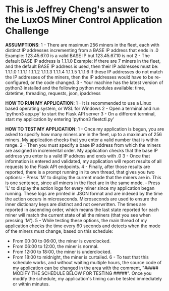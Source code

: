 # This is Jeffrey Cheng's answer to the LuxOS Miner Control Application Challenge


**ASSUMPTIONS**: 
1 - There are maximum 256 miners in the fleet, each with distinct IP addresses incrementing from a BASE IP address that ends in .0
Example: 123.45.67.0 is a valid BASE IP but 123.45.67.10 is not
2 - The default BASE IP address is 1.1.1.0
Example: If there are 7 miners in the fleet, and the default BASE IP address is used, then their IP addresses must be:
    1.1.1.0
    1.1.1.1
    1.1.1.2
    1.1.1.3
    1.1.1.4
    1.1.1.5
    1.1.1.6
If these IP addresses do not match the IP addresses of the miners, then the IP addresses would have to be re-configured, or the code changed.
3 - Your machine has the latest version of python3 installed and the following python modules available:
    time, datetime, threading, requests, json, ipaddress


**HOW TO RUN MY APPLICATION**:
1 - It is recommended to use a Linux based operating system, or WSL for Windows
2 - Open a terminal and run 'python3 app.py' to start the Flask API server
3 - On a different terminal, start my application by entering 'python3 fleetctl.py'


**HOW TO TEST MY APPLICATION**:
1 - Once my application is begun, you are asked to specify how many miners are in the fleet, up to a maximum of 256 miners. My application checks that you enter a valid number that is within range.
2 - Then you must specify a base IP address from which the miners are assigned in incremental order. My application checks that the base IP address you enter is a valid IP address and ends with .0
3 - Once that information is entered and validated, my application will report results of all requests to the Flask API endpoints.
4 - Finally, after those results are reported, there is a prompt running in its own thread, that gives you two options:
    - Press 'M' to display the current mode that the miners are in.  This is one sentence, since all miners in the fleet are in the same mode.
    - Press 'L' to display the action logs for every miner since my application began running. These logs are printed in JSON format and are indexed by the time the action occurs in microseconds.  Microseconds are used to ensure the inner dictionary keys are distinct and not overwritten.  The times are reported in ascending order, which means the last state reported for each miner will match the current state of all the miners (that you see when pressing 'M').
5 - While testing these options, the main thread of my application checks the time every 60 seconds and detects when the mode of the miners must change, based on this schedule:
  - From 00:00 to 06:00, the miner is overclocked.
  - From 06:00 to 12:00, the miner is normal.
  - From 12:00 to 18:00, the miner is underclocked.
  - From 18:00 to midnight, the miner is curtailed.
6 - To test that this schedule works, and without waiting multiple hours, the source code of my application can be changed in the area with the comment, "##### MODIFY THE SCHEDULE BELOW FOR TESTING #####". Once you modify the schedule, my application's timing can be tested immediately or within minutes.